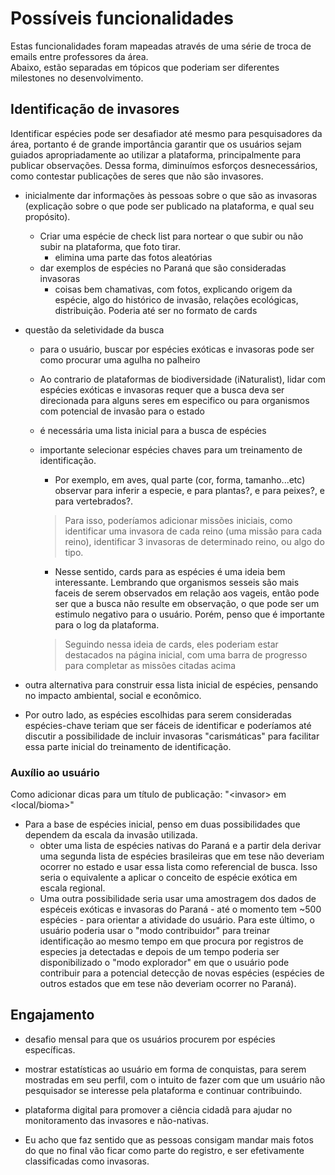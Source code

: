 # Possíveis funcionalidades
Estas funcionalidades foram mapeadas através de uma série de troca de emails entre professores da área.\
Abaixo, estão separadas em tópicos que poderiam ser diferentes milestones no desenvolvimento. 



## Identificação de invasores
Identificar espécies pode ser desafiador até mesmo para pesquisadores da área, portanto é de grande importância garantir que os usuários sejam guiados apropriadamente ao utilizar a plataforma, principalmente para publicar observações. Dessa forma, diminuímos esforços desnecessários, como contestar publicações de seres que não são invasores.

- inicialmente dar informações às pessoas sobre o que são as invasoras (explicação sobre o que pode ser publicado na plataforma, e qual seu propósito). 
  - Criar uma espécie de check list para nortear o que subir ou não subir na plataforma, que foto tirar. 
    - elimina uma parte das fotos aleatórias
  - dar exemplos de espécies no Paraná que são consideradas invasoras 
    - coisas bem chamativas, com fotos, explicando origem da espécie, algo do histórico de invasão, relações ecológicas, distribuição. Poderia até ser no formato de cards

- questão da seletividade da busca
  - para o usuário, buscar por espécies exóticas e invasoras pode ser como procurar uma agulha no palheiro
  - Ao contrario de plataformas de biodiversidade (iNaturalist), lidar com espécies exóticas e invasoras requer que a busca deva ser direcionada para alguns seres em especifico ou para organismos com potencial de invasão para o estado
  - é necessária uma lista inicial para a busca de espécies
  - importante selecionar espécies chaves para um treinamento de identificação.
    - Por exemplo, em  aves, qual parte (cor, forma, tamanho...etc) observar para inferir a especie, e para plantas?, e para peixes?, e para vertebrados?. 
    > Para isso, poderíamos adicionar missões iniciais, como identificar uma invasora de cada reino (uma missão para cada reino), identificar 3 invasoras de determinado reino, ou algo do tipo.

    - Nesse sentido, cards para as espécies é uma ideia bem interessante. Lembrando que organismos sesseis são mais faceis de serem observados em relação aos vageis, então pode ser que a busca não resulte em observação, o que pode ser um estimulo negativo para o usuário. Porém, penso que é importante para o log da plataforma.
    > Seguindo nessa ideia de cards, eles poderiam estar destacados na página inicial, com uma barra de progresso para completar as missões citadas acima



- outra alternativa para construir essa lista inicial de espécies, pensando no impacto ambiental, social e econômico.
- Por outro lado, as espécies escolhidas para serem consideradas espécies-chave teriam que ser fáceis de identificar e poderíamos até discutir a possibilidade de incluir invasoras "carismáticas" para facilitar essa parte inicial do treinamento de identificação.


### Auxílio ao usuário
Como adicionar dicas para um título de publicação: "\<invasor\> em \<local/bioma\>"




- Para a base de espécies inicial, penso em duas possibilidades que dependem da escala da invasão utilizada.
  - obter uma lista de espécies nativas do Paraná e a partir dela derivar uma segunda lista de espécies brasileiras que em tese não deveriam ocorrer no estado e usar essa lista como referencial de busca. Isso seria o equivalente a aplicar o conceito de espécie exótica em escala regional.
  - Uma outra possibilidade seria usar uma amostragem dos dados de espéceis exóticas e invasoras do Paraná - até o momento tem ~500 espécies - para orientar a atividade do usuário. Para este último, o usuário poderia usar o "modo contribuidor" para treinar identificação ao mesmo tempo em que procura por registros de especies ja detectadas e depois de um tempo poderia ser disponibilizado o "modo explorador" em que o usuário pode contribuir para a potencial detecção de novas espécies (espécies de outros estados que em tese não deveriam ocorrer no Paraná).






## Engajamento
- desafio mensal para que os usuários procurem por espécies específicas. 
- mostrar estatísticas ao usuário em forma de conquistas, para serem mostradas em seu perfil, com o intuito de fazer com que um usuário não pesquisador se interesse pela plataforma e continuar contribuindo.









- plataforma digital para promover a ciência cidadã para ajudar no monitoramento das invasores e não-nativas.

- Eu acho que faz sentido que as pessoas consigam mandar mais fotos do que no final vão ficar como parte do registro, e ser efetivamente classificadas como invasoras.

